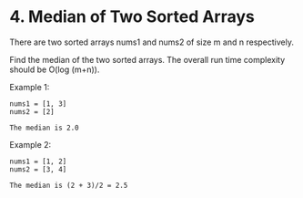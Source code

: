 # 4. Median of Two Sorted Arrays

There are two sorted arrays nums1 and nums2 of size m and n respectively.

Find the median of the two sorted arrays. The overall run time complexity should be O(log (m+n)).

Example 1:
````
nums1 = [1, 3]
nums2 = [2]

The median is 2.0
````
Example 2:
````
nums1 = [1, 2]
nums2 = [3, 4]

The median is (2 + 3)/2 = 2.5
````
